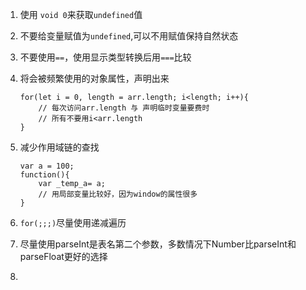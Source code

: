 


1. 使用 `void 0`来获取`undefined`值

2. 不要给变量赋值为`undefined`,可以不用赋值保持自然状态

3. 不要使用`==`，使用显示类型转换后用`===`比较

4. 将会被频繁使用的对象属性，声明出来
   ```
   for(let i = 0, length = arr.length; i<length; i++){
       // 每次访问arr.length 与 声明临时变量要费时
       // 所有不要用i<arr.length
   }
   ```

5. 减少作用域链的查找
   ```
   var a = 100;
   function(){
       var _temp_a= a;
       // 用局部变量比较好，因为window的属性很多
   }
   ```

6. `for(;;;)`尽量使用递减遍历

7. 尽量使用parseInt是表名第二个参数，多数情况下Number比parseInt和parseFloat更好的选择

8. 
